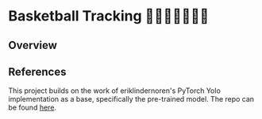 # Basketball Tracking 🏀⛹🏻‍♀️⛹🏿‍♂️

## Overview

## References

This project builds on the work of eriklindernoren's PyTorch Yolo implementation as a base, specifically the pre-trained model. The repo can be found [here](https://github.com/eriklindernoren/PyTorch-YOLOv3).

